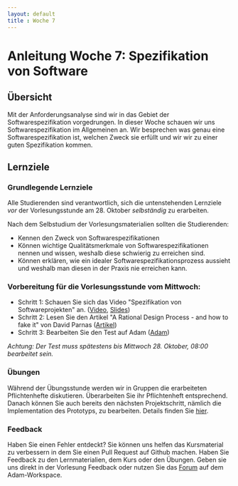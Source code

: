 ```yaml
---
layout: default
title : Woche 7
---
```

# Anleitung Woche 7: Spezifikation von Software

## Übersicht

Mit der Anforderungsanalyse sind wir in das Gebiet der Softwarespezifikation vorgedrungen. In dieser Woche schauen wir uns Softwarespezifikation im Allgemeinen an. 
Wir besprechen was genau eine Softwarespezifikation ist, welchen Zweck sie erfüllt und wir wir zu einer guten Spezifikation kommen. 

## Lernziele

### Grundlegende Lernziele

Alle Studierenden sind verantwortlich, sich die untenstehenden Lernziele *vor* der Vorlesungsstunde am 28. Oktober *selbständig* zu erarbeiten.

Nach dem Selbstudium der Vorlesungsmaterialien sollten die Studierenden:
- Kennen den Zweck von Softwarespezifikationen
- Können wichtige Qualitätsmerkmale von Softwarespezifikationen nennen und wissen, weshalb diese schwierig zu erreichen sind. 
- Können erklären, wie ein idealer Softwarespezifikationsprozess aussieht und weshalb man diesen in der Praxis nie erreichen kann.

 
### Vorbereitung für die Vorlesungsstunde vom Mittwoch:

* Schritt 1: Schauen Sie sich das Video "Spezifikation von Softwareprojekten" an.  ([Video](https://tube.switch.ch/videos/ab4c7b2c), [Slides](./slides/specification-overview.html))
* Schritt 2: Lesen Sie den Artikel "A Rational Design Process - and how to fake it" von David Parnas ([Artikel](https://users.ece.utexas.edu/~perry/education/SE-Intro/fakeit.pdf))
* Schritt 3: Bearbeiten Sie den Test auf Adam ([Adam](https://adam.unibas.ch/goto_adam_tst_1064870.html))

*Achtung: Der Test muss spätestens bis Mittwoch 28. Oktober, 08:00 bearbeitet sein.*
  

### Übungen
Während der Übungsstunde werden wir in Gruppen die erarbeiteten Pflichtenhefte diskutieren. Überarbeiten Sie ihr Pflichtenheft entsprechend. Danach können Sie 
auch bereits den nächsten Projektschritt, nämlich die Implementation des Prototyps, zu bearbeiten. Details finden Sie [hier](../project/week8/exercises.html). 


### Feedback

Haben Sie einen Fehler entdeckt? Sie können uns helfen das Kursmaterial zu verbessern in dem Sie einen Pull Request auf Github machen. 
Haben Sie Feedback zu den Lernmaterialien, dem Kurs oder den Übungen. Geben sie uns direkt in der Vorlesung Feedback oder nutzen Sie das [Forum](https://adam.unibas.ch/goto_adam_frm_1030287.html) auf dem Adam-Workspace.

